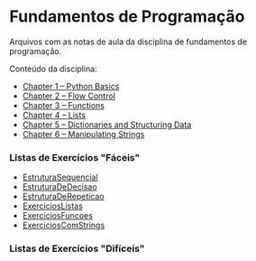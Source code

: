 # Fundamentos de Programação

Arquivos com as notas de aula da disciplina de fundamentos de programação.

Conteúdo da disciplina:

- [Chapter 1 – Python Basics](https://automatetheboringstuff.com/2e/chapter1/)
- [Chapter 2 – Flow Control](https://automatetheboringstuff.com/2e/chapter2/)
- [Chapter 3 – Functions](https://automatetheboringstuff.com/2e/chapter3/)
- [Chapter 4 – Lists](https://automatetheboringstuff.com/2e/chapter4/)
- [Chapter 5 – Dictionaries and Structuring Data](https://automatetheboringstuff.com/2e/chapter5/)
- [Chapter 6 – Manipulating Strings](https://automatetheboringstuff.com/2e/chapter6/)

### Listas de Exercícios "Fáceis"

- [EstruturaSequencial](https://wiki.python.org.br/EstruturaSequencial)
- [EstruturaDeDecisao](https://wiki.python.org.br/EstruturaDeDecisao)
- [EstruturaDeRepeticao](https://wiki.python.org.br/EstruturaDeRepeticao)
- [ExerciciosListas](https://wiki.python.org.br/ExerciciosListas)
- [ExerciciosFuncoes](https://wiki.python.org.br/ExerciciosFuncoes)
- [ExerciciosComStrings](https://wiki.python.org.br/EstruturaSequencial)

### Listas de Exercícios "Difíceis"
